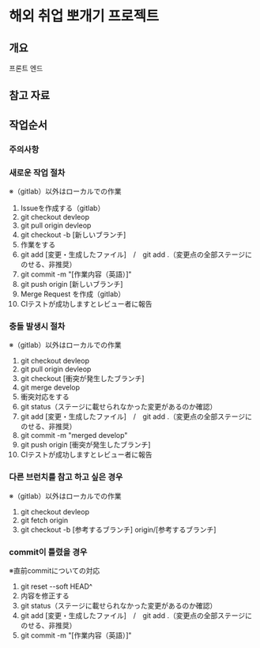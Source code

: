# 해외 취업 뽀개기 프로젝트

## 개요

프론트 엔드

## 참고 자료

## 작업순서

### 주의사항

### 새로운 작업 절차

※（gitlab）以外はローカルでの作業

1. Issueを作成する（gitlab）
2. git checkout devleop
3. git pull origin devleop
4. git checkout -b [新しいブランチ]
5. 作業をする
6. git add [変更・生成したファイル]　/　git add .（変更点の全部ステージにのせる、非推奨）
7. git commit -m "[作業内容（英語）]"
8. git push origin [新しいブランチ]
9. Merge Request を作成（gitlab）
10. CIテストが成功しますとレビュー者に報告

### 충돌 발생시 절차

※（gitlab）以外はローカルでの作業

1. git checkout devleop
2. git pull origin devleop
3. git checkout [衝突が発生したブランチ]
4. git merge develop
5. 衝突対応をする
6. git status（ステージに載せられなかった変更があるのか確認）
7. git add [変更・生成したファイル]　/　git add .（変更点の全部ステージにのせる、非推奨）
8. git commit -m "merged develop"
9. git push origin [衝突が発生したブランチ]
10. CIテストが成功しますとレビュー者に報告

### 다른 브런치를 참고 하고 싶은 경우

※（gitlab）以外はローカルでの作業

1. git checkout devleop
2. git fetch origin
3. git checkout -b [参考するブランチ] origin/[参考するブランチ]

### commit이 틀렸을 경우

※直前commitについての対応

1. git reset --soft HEAD^
2. 内容を修正する
3. git status（ステージに載せられなかった変更があるのか確認）
4. git add [変更・生成したファイル]　/　git add .（変更点の全部ステージにのせる、非推奨）
5. git commit -m "[作業内容（英語）]"

